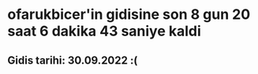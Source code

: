 # ofarukbicer'in gidisine son 8 gun 20 saat 6 dakika 43 saniye kaldi

## Gidis tarihi: 30.09.2022 :(